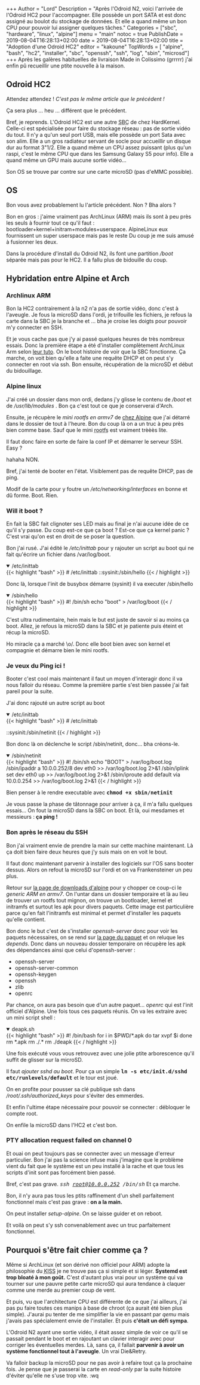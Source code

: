 +++
Author = "Lord"
Description = "Après l'Odroid N2, voici l'arrivée de l'Odroid HC2 pour l'accompagner. Elle possède un port SATA et est donc assigné au boulot du stockage de données. Et elle a quand même un bon CPU pour pouvoir lui assigner quelques tâches."
Categories = ["sbc", "hardware", "linux", "alpine"]
menu = "main"
notoc = true
PublishDate = 2019-08-04T16:28:13+02:00
date = 2019-08-04T16:28:13+02:00
title = "Adoption d'une Odroid HC2"
editor = "kakoune"
TopWords = [  "alpine", "bash", "hc2", "installer", "sbc", "openssh", "ssh", "log", "sbin", "microsd"]
+++
Après les galères habituelles de livraison Made in Colissimo (grrrrr) j'ai enfin pû recueillir une ptite nouvelle à la maison.

## Odroid HC2
Attendez attendez !
*C'est pas le même article que le précédent !*

Ça sera plus … heu … différent que le précédent.

Bref, je reprends.
L'Odroid HC2 est une autre <abbr title="Single board Computer : ordinateur monocarte tel les raspberry pi">SBC</abbr> de chez HardKernel.
Celle-ci est spécialisée pour faire du stockage réseau : pas de sortie vidéo du tout.
Il n'y a qu'un seul port USB, mais elle possède un port Sata avec son alim.
Elle a un gros radiateur servant de socle pour accueillir un disque dur au format 3"1/2.
Elle a quand même un CPU assez puissant (plus qu'un raspi, c'est le même CPU que dans les Samsung Galaxy S5 pour info).
Elle a quand même un GPU mais aucune sortie vidéo…

Son OS se trouve par contre sur une carte microSD (pas d'eMMC possible).

## OS
Bon vous avez probablement lu l'article précédent.
Non ? Bha alors ?

Bon en gros : j'aime vraiment pas ArchLinux (ARM) mais ils sont à peu près les seuls à fournir tout ce qu'il faut : bootloader+kernel+initram+modules+userspace.
AlpineLinux eux fournissent un super userspace mais pas le reste
Du coup je me suis amusé à fusionner les deux.

Dans la procédure d'install du Odroid N2, ils font une partition */boot* séparée mais pas pour le HC2.
Il a fallu plus de bidouille du coup.

## Hybridation entre Alpine et Arch

### Archlinux ARM
Bon la HC2 contrairement à la n2 n'a pas de sortie vidéo, donc c'est à l'aveugle.
Je fous la microSD dans l'ordi, je trifouille les fichiers, je refous la carte dans la SBC je la branche et … bha je croise les doigts pour pouvoir m'y connecter en SSH.

Et je vous cache pas que j'y ai passé quelques heures de très nombreux essais.
Donc la première étape a été d'installer complètement ArchLinux Arm selon [leur tuto](https://archlinuxarm.org/platforms/armv7/samsung/odroid-hc2).
On le boot histoire de voir que la SBC fonctionne.
Ça marche, on voit bien qu'elle a faite une requête DHCP et on peut s'y connecter en root via ssh.
Bon ensuite, récupération de la microSD et début du bidouillage.

### Alpine linux
J'ai créé un dossier dans mon ordi, dedans j'y glisse le contenu de */boot* et de */usr/lib/modules* .
Bon ça c'est tout ce que je conserverai d'Arch.

Ensuite, je récupère le *mini rootfs en armv7* de [chez Alpine](https://www.alpinelinux.org/downloads/) que j'ai détarré dans le dossier de tout à l'heure.
Bon du coup là on a un truc à peu près bien comme base.
Sauf que le mini <abbr title="Il s'agit de la partition de données faisant tourner l'OS : le root file system : la partition racine">rootfs</abbr> est vraiment trèèès lite.

Il faut donc faire en sorte de faire la conf IP et démarrer le serveur SSH.
Easy ?

hahaha
NON.

Bref, j'ai tenté de booter en l'état.
Visiblement pas de requête DHCP, pas de ping.

Modif de la carte pour y foutre un */etc/networking/interfaces* en bonne et dû forme.
Boot.
Rien.

### Will it boot ?
En fait la SBC fait clignoter ses LED mais au final je n'ai aucune idée de ce qu'il s'y passe.
Du coup est-ce que ça boot ?
Est-ce que ça kernel panic ?
C'est vrai qu'on est en droit de se poser la question.

Bon j'ai rusé.
J'ai édité le */etc/inittab* pour y rajouter un script au boot qui ne fait qu'écrire un fichier dans /var/log/boot.

<details open><summary>/etc/inittab</summary>
{{< highlight "bash" >}}
# /etc/inittab
::sysinit:/sbin/hello
{{< / highlight >}}
</details>

Donc là, lorsque l'init de busybox démarre (sysinit) il va executer /sbin/hello

<details open><summary>/sbin/hello</summary>
{{< highlight "bash" >}}
#! /bin/sh
echo "boot" > /var/log/boot
{{< / highlight >}}
</details>

C'est ultra rudimentaire, hein mais le but est juste de savoir si au moins ça boot.
Allez, je refous la microSD dans la SBC et je patiente puis éteint et récup la microSD.

Ho miracle ça a marché \o/.
Donc elle boot bien avec son kernel et compagnie et démarre bien le mini rootfs.

### Je veux du Ping ici !
Booter c'est cool mais maintenant il faut un moyen d'interagir donc il va nous falloir du réseau.
Comme la première partie s'est bien passée j'ai fait pareil pour la suite.

J'ai donc rajouté un autre script au boot
<details open><summary>/etc/inittab</summary>
{{< highlight "bash" >}}
# /etc/inittab

::sysinit:/sbin/netinit
{{< / highlight >}}
</details>

Bon donc là on déclenche le script /sbin/netinit, donc… bha créons-le.

<details open><summary>/sbin/netinit</summary>
{{< highlight "bash" >}}
#! /bin/sh
echo "BOOT" > /var/log/boot.log
/sbin/ipaddr a 10.0.0.252/8 dev eth0 >> /var/log/boot.log 2>&1
/sbin/iplink set dev eth0 up >> /var/log/boot.log 2>&1
/sbin/iproute add default via 10.0.0.254 >> /var/log/boot.log 2>&1
{{< / highlight >}}
</details>

Bien penser à le rendre executable avec <kbd>**chmod +x sbin/netinit**</kbd>

Je vous passe la phase de tâtonnage pour arriver à ça, il m'a fallu quelques essais…
On fout la microSD dans la SBC on boot.
Et là, oui mesdames et messieurs : **ça ping !**

### Bon après le réseau du SSH
Bon j'ai vraiment envie de prendre la main sur cette machine maintenant.
Là ça doit bien faire deux heures que j'y suis mais on en voit le bout.

Il faut donc maintenant parvenir à installer des logiciels sur l'OS sans booter dessus.
Alors on refout la microSD sur l'ordi et on va Frankensteiner un peu plus.

Retour sur [la page de downloads d'alpine](https://www.alpinelinux.org/downloads/) pour y chopper ce coup-ci le *generic ARM en armv7*.
On l'untar dans un dossier temporaire et là au lieu de trouver un rootfs tout mignon, on trouve un bootloader, kernel et initramfs et surtout les apk pour divers paquets.
Cette image est particulière parce qu'en fait l'initramfs est minimal et permet d'installer les paquets qu'elle contient.

Bon donc le but c'est de s'installer *openssh-server* donc pour voir les paquets nécessaires, on se rend sur [la page du paquet](https://pkgs.alpinelinux.org/package/v3.10/main/armv7/openssh-server) et on reluque les *depends*.
Donc dans un nouveau dossier temporaire on récupère les apk des dépendances ainsi que celui d'openssh-server :

  - openssh-server
  - openssh-server-common
  - openssh-keygen
  - openssh
  - zlib
  - openrc

Par chance, on aura pas besoin que d'un autre paquet… *openrc* qui est l'init officiel d'Alpine.
Une fois tous ces paquets réunis.
On va les extraire avec un mini script shell :
<details open><summary>deapk.sh</summary>
{{< highlight "bash" >}}
#! /bin/bash
for i in $PWD/*.apk
do
  tar xvpf $i
done
rm *.apk
rm ./.*
rm ./deapk
{{< / highlight >}}
</details>

Une fois exécuté vous vous retrouvez avec une jolie ptite arborescence qu'il suffit de glisser sur la microSD.

Il faut *ajouter sshd au boot*.
Pour ça un simple <kbd>**ln -s etc/init.d/sshd etc/runlevels/default**</kbd> et le tour est joué.

On en profite pour pousser sa clé publique ssh dans */root/.ssh/authorized_keys* pour s'éviter des emmerdes.

Et enfin l'ultime étape nécessaire pour pouvoir se connecter : débloquer le compte root.


On enfile la microSD dans l'HC2 et c'est bon.

### PTY allocation request failed on channel 0
Et ouai on peut toujours pas se connecter avec un message d'erreur particulier.
Bon j'ai pas la science infuse mais j'imagine que le problème vient du fait que le système est un peu installé à la rache et que tous les scripts d'init sont pas forcément bien passé.

Bref, c'est pas grave.
<kbd>*ssh root@10.0.0.252 /bin/sh*</kbd>
Et ça marche.

Bon, il n'y aura pas tous les ptits raffinement d'un shell parfaitement fonctionnel mais c'est pas grave : **on a la main.**

On peut installer *setup-alpine*.
On se laisse guider et on reboot.

Et voilà on peut s'y ssh convenablement avec un truc parfaitement fonctionnel.

## Pourquoi s'être fait chier comme ça ?
Même si ArchLinux (et son dérivé non officiel pour ARM) adopte la philosophie du <abbr title="Keep it simple, stupid">KISS</abbr> je ne trouve pas ça si simple et si léger.
**Systemd est trop bloaté à mon goût.**
C'est d'autant plus vrai pour un système qui va tourner sur une pauvre petite carte microSD qui aura tendance à claquer comme une merde au premier coup de vent.

Et puis, vu que l'architecture CPU est différente de ce que j'ai ailleurs, j'ai pas pu faire toutes ces manips à base de chroot (ça aurait été bien plus simple).
J'aurai pu tenter de me simplifier la vie en passant par *qemu* mais j'avais pas spécialement envie de l'installer.
Et puis **c'était un défi sympa**.

L'Odroid N2 ayant une sortie vidéo, il était assez simple de voir ce qu'il se passait pendant le boot et en rajoutant un clavier interagir avec pour corriger les éventuelles merdes.
Là, sans ça, il fallait **parvenir à avoir un système fonctionnel tout à l'aveugle**.
Un vrai Die&Retry.


Va falloir backup la microSD pour ne pas avoir à refaire tout ça la prochaine fois.
Je pense que je passerai la carte en *read-only* par la suite histoire d'éviter qu'elle ne s'use trop vite.
:wq
